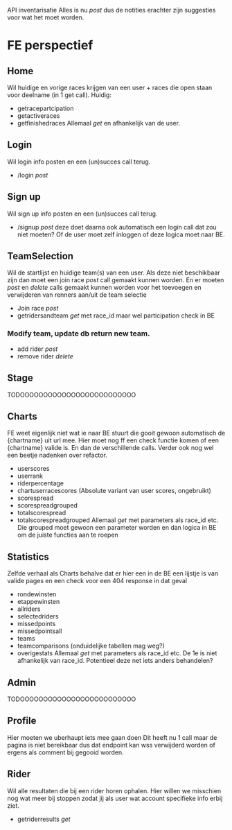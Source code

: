 API inventarisatie
Alles is nu *post* dus de notities erachter zijn suggesties voor wat het moet worden.
# FE perspectief
## Home
Wil huidige en vorige races krijgen van een user + races die open staan voor deelname (in 1 get call). 
Huidig:
- getracepartcipation
- getactiveraces
- getfinishedraces
Allemaal *get* en afhankelijk van de user.

## Login
Wil login info posten en een (un)succes call terug.
- /login *post* 
## Sign up
Wil sign up info posten en een (un)succes call terug.
- /signup *post* deze doet daarna ook automatisch een login call dat zou niet moeten? Of de user moet zelf inloggen of deze logica moet naar BE.

## TeamSelection
Wil de startlijst en huidige team(s) van een user. Als deze niet beschikbaar zijn dan moet een join race *post* call gemaakt kunnen worden.
En er moeten *post* en *delete* calls gemaakt kunnen worden voor het toevoegen en verwijderen van renners aan/uit de team selectie
- Join race *post*
- getridersandteam *get* met race_id maar wel participation check in BE
### Modify team, update db return new team.
- add rider *post*
- remove rider *delete*

## Stage
TODOOOOOOOOOOOOOOOOOOOOOOOOO

## Charts
FE weet eigenlijk niet wat ie naar BE stuurt die gooit gewoon automatisch de {chartname} uit url mee.
Hier moet nog ff een check functie komen of een {chartname} valide is. En dan de verschillende calls. Verder ook nog wel een beetje nadenken over refactor.
- userscores 
- userrank
- riderpercentage
- chartuserracescores (Absolute variant van user scores, ongebruikt)
- scorespread
- scorespreadgrouped
- totalscorespread
- totalscorespreadgrouped
Allemaal *get* met parameters als race_id etc.
Die grouped moet gewoon een parameter worden en dan logica in BE om de juiste functies aan te roepen

## Statistics
Zelfde verhaal als Charts behalve dat er hier een in de BE een lijstje is van valide pages en een check voor een 404 response in dat geval
- rondewinsten
- etappewinsten
- allriders
- selectedriders
- missedpoints
- missedpointsall
- teams
- teamcomparisons (onduidelijke tabellen mag weg?)
- overigestats
Allemaal *get* met parameters als race_id etc. De 1e is niet afhankelijk van race_id. Potentieel deze net iets anders behandelen?

## Admin
TODOOOOOOOOOOOOOOOOOOOOOOOOO

## Profile 
Hier moeten we uberhaupt iets mee gaan doen
Dit heeft nu 1 call maar de pagina is niet bereikbaar dus dat endpoint kan wss verwijderd worden of ergens als comment bij gegooid worden.

## Rider
Wil alle resultaten die bij een rider horen ophalen. Hier willen we misschien nog wat meer bij stoppen zodat jij als user wat account specifieke info erbij ziet.
- getriderresults *get*

